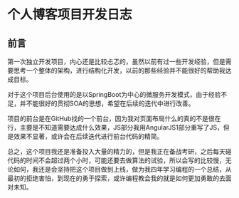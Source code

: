 # 个人博客项目开发日志

## 前言 

第一次独立开发项目，内心还是比较忐忑的，虽然以前有过一些开发经验，但是需要思考一个整体的架构，进行结构化开发，以前的那些经验并不能很好的帮助我达成目标。

对于这个项目后台使用的是以SpringBoot为中心的微服务开发模式，由于经验不足，并不能很好的贯彻SOA的思想，希望在后续的迭代中进行改善。

项目的前台是在GitHub找的一个前台，因为我对页面布局什么的真的不是很在行，主要是不知道需要达成什么效果，JS部分我用AngularJS1部分重写了JS，但是效果不显著，或许会在后续迭代进行前台代码的精简。

总之，这个项目我还是准备投入大量的精力的，但是我正在备战考研，之后每天碰代码的时间不会超过两个小时，可能还要去做算法的试验，所以会写的比较慢，无论如何，我还是会坚持把这个项目做到上线，做为我四年学习编程的一个总结，从最初的拒绝害怕，到现在的勇于探索，或许编程教会我的就是如何更加勇敢的去面对未知。